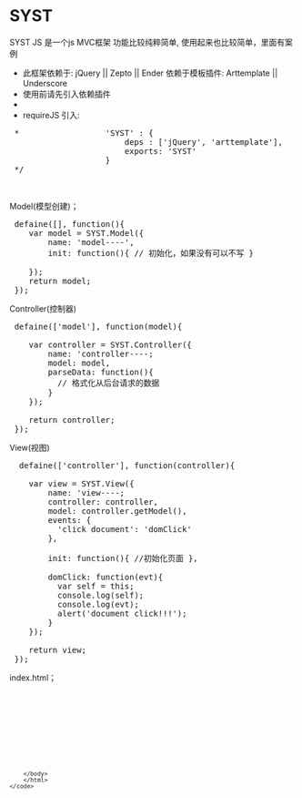 SYST
====

SYST JS 是一个js MVC框架 功能比较纯粹简单, 使用起来也比较简单，里面有案例

 * 此框架依赖于: jQuery || Zepto || Ender   依赖于模板插件: Arttemplate || Underscore
 * 使用前请先引入依赖插件
 *
 * requireJS 引入:
 <pre>
 *                  'SYST' : {
                        deps : ['jQuery', 'arttemplate'],
                        exports: 'SYST'
                    }
 */
 
 </pre>

 
 Model(模型创建)；
<pre>
 defaine([], function(){
    var model = SYST.Model({
        name: 'model----',
        init: function(){ // 初始化，如果没有可以不写 }

    });
    return model;
 });
</pre>

 Controller(控制器)
<pre>
 defaine(['model'], function(model){

    var controller = SYST.Controller({
        name: 'controller----;
        model: model,
        parseData: function(){
          // 格式化从后台请求的数据
        }
    });

    return controller;
 });
</pre>

 View(视图)
<pre>
  defaine(['controller'], function(controller){

    var view = SYST.View({
        name: 'view----;
        controller: controller,
        model: controller.getModel(),
        events: {
          'click document': 'domClick'
        },

        init: function(){ //初始化页面 },

        domClick: function(evt){
          var self = this;
          console.log(self);
          console.log(evt);
          alert('document click!!!');
        }
    });

    return view;
 });
</pre>

index.html；

<pre>
	<code>
		<!DOCTYPE html>
		<html>
		<head>
		  <meta charset="UTF-8" />
		  <title>SYST JS FRAMEWORK</title>
		</head>
		<body


		  <script src="js/libs/require/require.js"
				  data-main="js/libs/mian.js"
				  data-app="js/index/init.js"
				  data-appname="index"></script>
		</body>
		</html>
	</code>
</pre>

